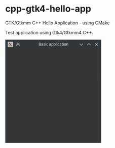 # cpp-gtk4-hello-app
GTK/Gtkmm C++ Hello Application - using CMake

Test application using Gtk4/Gtkmm4 C++.

![Screenshot](images/screenshot.png)
